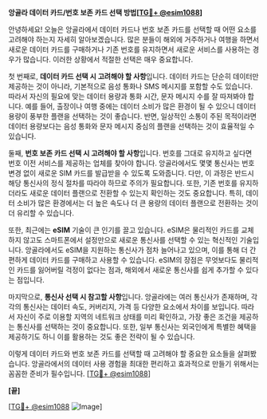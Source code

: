 **앙골라 데이터 카드/번호 보존 카드 선택 방법[[TG💪+ @esim1088](https://t.me/s/esim1088)]**

안녕하세요! 오늘은 앙골라에서 데이터 카드나 번호 보존 카드를 선택할 때 어떤 요소를 고려해야 하는지 자세히 알아보겠습니다. 많은 분들이 해외에 거주하거나 여행을 하면서 새로운 데이터 카드를 구매하거나 기존 번호를 유지하면서 새로운 서비스를 사용하는 경우가 많습니다. 이러한 상황에서 적절한 선택은 매우 중요합니다.

첫 번째로, **데이터 카드 선택 시 고려해야 할 사항**입니다. 데이터 카드는 단순히 데이터만 제공하는 것이 아니라, 기본적으로 음성 통화나 SMS 메시지를 포함할 수도 있습니다. 따라서 자신의 필요에 맞는 데이터 용량과 통화 시간, 문자 메시지 수를 잘 따져봐야 합니다. 예를 들어, 출장이나 여행 중에는 데이터 소비가 많은 환경이 될 수 있으니 데이터 용량이 풍부한 플랜을 선택하는 것이 좋습니다. 반면, 일상적인 소통이 주된 목적이라면 데이터 용량보다는 음성 통화와 문자 메시지 중심의 플랜을 선택하는 것이 효율적일 수 있습니다.

둘째, **번호 보존 카드 선택 시 고려해야 할 사항**입니다. 번호를 그대로 유지하고 싶다면 번호 이전 서비스를 제공하는 업체를 찾아야 합니다. 앙골라에서도 몇몇 통신사는 번호 변경 없이 새로운 SIM 카드를 발급받을 수 있도록 도와줍니다. 다만, 이 과정은 반드시 해당 통신사의 정식 절차를 따라야 하므로 주의가 필요합니다. 또한, 기존 번호를 유지하더라도 새로운 데이터 플랜으로 전환할 수 있는지 확인하는 것도 중요합니다. 특히, 데이터 소비가 많은 환경에서는 더 높은 속도나 더 큰 용량의 데이터 플랜으로 전환하는 것이 더 유리할 수 있습니다.

또한, 최근에는 **eSIM** 기술이 큰 인기를 끌고 있습니다. eSIM은 물리적인 카드를 교체하지 않고도 스마트폰에서 설정만으로 새로운 통신사를 선택할 수 있는 혁신적인 기술입니다. 앙골라에서도 eSIM을 지원하는 통신사가 점차 늘어나고 있으며, 이를 통해 더 간편하게 데이터 카드를 구매하고 사용할 수 있습니다. eSIM의 장점은 무엇보다도 물리적인 카드를 잃어버릴 걱정이 없다는 점과, 해외에서 새로운 통신사를 쉽게 추가할 수 있다는 점입니다.

마지막으로, **통신사 선택 시 참고할 사항**입니다. 앙골라에는 여러 통신사가 존재하며, 각각의 통신사는 데이터 속도, 커버리지, 가격 등 다양한 요소에서 차이를 보입니다. 따라서 자신이 주로 이용할 지역의 네트워크 상태를 미리 확인하고, 가장 좋은 조건을 제공하는 통신사를 선택하는 것이 중요합니다. 또한, 일부 통신사는 외국인에게 특별한 혜택을 제공하기도 하니 이를 활용하는 것도 좋은 전략이 될 수 있습니다.

이렇게 데이터 카드와 번호 보존 카드를 선택할 때 고려해야 할 중요한 요소들을 살펴봤습니다. 앙골라에서의 데이터 사용 경험을 최대한 편리하고 효과적으로 만들기 위해서는 꼼꼼한 준비가 필수입니다. [[TG💪+ @esim1088](https://t.me/s/esim1088)]

**[끝]**

[[TG💪+ @esim1088](https://t.me/s/esim1088) ![Image](https://i.postimg.cc/Y0z9fWf4/image.png)]